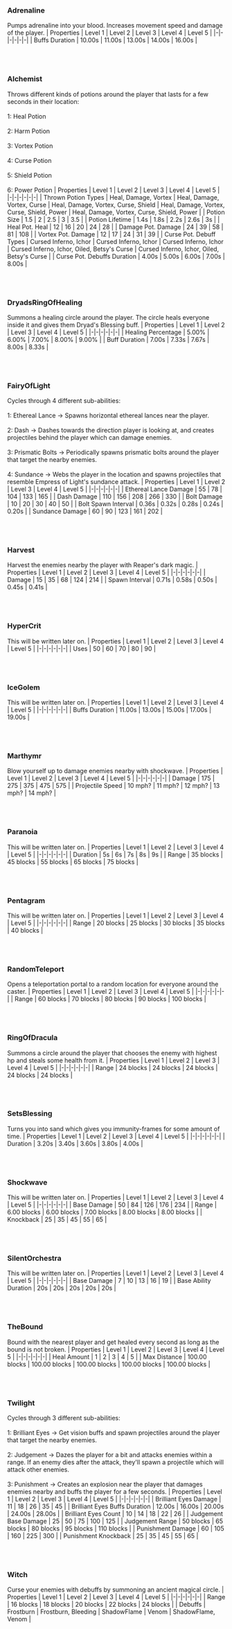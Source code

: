 ### Adrenaline
Pumps adrenaline into your blood. Increases movement speed and damage of the player.
| Properties | Level 1 | Level 2 | Level 3 | Level 4 | Level 5 |
|-|-|-|-|-|-|
| Buffs Duration | 10.00s | 11.00s | 13.00s | 14.00s | 16.00s |

<br></br>
### Alchemist
Throws different kinds of potions around the player that lasts for a few seconds in their location:<br></br>1: Heal Potion<br></br>2: Harm Potion<br></br>3: Vortex Potion<br></br>4: Curse Potion<br></br>5: Shield Potion<br></br>6: Power Potion
| Properties | Level 1 | Level 2 | Level 3 | Level 4 | Level 5 |
|-|-|-|-|-|-|
| Thrown Potion Types | Heal, Damage, Vortex | Heal, Damage, Vortex, Curse | Heal, Damage, Vortex, Curse, Shield | Heal, Damage, Vortex, Curse, Shield, Power | Heal, Damage, Vortex, Curse, Shield, Power |
| Potion Size | 1.5 | 2 | 2.5 | 3 | 3.5 |
| Potion Lifetime | 1.4s | 1.8s | 2.2s | 2.6s | 3s |
| Heal Pot. Heal | 12 | 16 | 20 | 24 | 28 |
| Damage Pot. Damage | 24 | 39 | 58 | 81 | 108 |
| Vortex Pot. Damage | 12 | 17 | 24 | 31 | 39 |
| Curse Pot. Debuff Types | Cursed Inferno, Ichor | Cursed Inferno, Ichor | Cursed Inferno, Ichor | Cursed Inferno, Ichor, Oiled, Betsy's Curse | Cursed Inferno, Ichor, Oiled, Betsy's Curse |
| Curse Pot. Debuffs Duration | 4.00s | 5.00s | 6.00s | 7.00s | 8.00s |

<br></br>
### DryadsRingOfHealing
Summons a healing circle around the player. The circle heals everyone inside it and gives them Dryad's Blessing buff.
| Properties | Level 1 | Level 2 | Level 3 | Level 4 | Level 5 |
|-|-|-|-|-|-|
| Healing Percentage | 5.00% | 6.00% | 7.00% | 8.00% | 9.00% |
| Buff Duration | 7.00s | 7.33s | 7.67s | 8.00s | 8.33s |

<br></br>
### FairyOfLight
Cycles through 4 different sub-abilities:<br></br>1: Ethereal Lance   -> Spawns horizontal ethereal lances near the player.<br></br>2: Dash             -> Dashes towards the direction player is looking at, and creates projectiles behind the player which can damage enemies.<br></br>3: Prismatic Bolts  -> Periodically spawns prismatic bolts around the player that target the nearby enemies.<br></br>4: Sundance         -> Webs the player in the location and spawns projectiles that resemble Empress of Light's sundance attack.
| Properties | Level 1 | Level 2 | Level 3 | Level 4 | Level 5 |
|-|-|-|-|-|-|
| Ethereal Lance Damage | 55 | 78 | 104 | 133 | 165 |
| Dash Damage | 110 | 156 | 208 | 266 | 330 |
| Bolt Damage | 10 | 20 | 30 | 40 | 50 |
| Bolt Spawn Interval | 0.36s | 0.32s | 0.28s | 0.24s | 0.20s |
| Sundance Damage | 60 | 90 | 123 | 161 | 202 |

<br></br>
### Harvest
Harvest the enemies nearby the player with Reaper's dark magic.
| Properties | Level 1 | Level 2 | Level 3 | Level 4 | Level 5 |
|-|-|-|-|-|-|
| Damage | 15 | 35 | 68 | 124 | 214 |
| Spawn Interval | 0.71s | 0.58s | 0.50s | 0.45s | 0.41s |

<br></br>
### HyperCrit
This will be written later on.
| Properties | Level 1 | Level 2 | Level 3 | Level 4 | Level 5 |
|-|-|-|-|-|-|
| Uses | 50 | 60 | 70 | 80 | 90 |

<br></br>
### IceGolem
This will be written later on.
| Properties | Level 1 | Level 2 | Level 3 | Level 4 | Level 5 |
|-|-|-|-|-|-|
| Buffs Duration | 11.00s | 13.00s | 15.00s | 17.00s | 19.00s |

<br></br>
### Marthymr
Blow yourself up to damage enemies nearby with shockwave.
| Properties | Level 1 | Level 2 | Level 3 | Level 4 | Level 5 |
|-|-|-|-|-|-|
| Damage | 175 | 275 | 375 | 475 | 575 |
| Projectile Speed | 10 mph? | 11 mph? | 12 mph? | 13 mph? | 14 mph? |

<br></br>
### Paranoia
This will be written later on.
| Properties | Level 1 | Level 2 | Level 3 | Level 4 | Level 5 |
|-|-|-|-|-|-|
| Duration | 5s | 6s | 7s | 8s | 9s |
| Range | 35 blocks | 45 blocks | 55 blocks | 65 blocks | 75 blocks |

<br></br>
### Pentagram
This will be written later on.
| Properties | Level 1 | Level 2 | Level 3 | Level 4 | Level 5 |
|-|-|-|-|-|-|
| Range | 20 blocks | 25 blocks | 30 blocks | 35 blocks | 40 blocks |

<br></br>
### RandomTeleport
Opens a teleportation portal to a random location for everyone around the caster.
| Properties | Level 1 | Level 2 | Level 3 | Level 4 | Level 5 |
|-|-|-|-|-|-|
| Range | 60 blocks | 70 blocks | 80 blocks | 90 blocks | 100 blocks |

<br></br>
### RingOfDracula
Summons a circle around the player that chooses the enemy with highest hp and steals some health from it.
| Properties | Level 1 | Level 2 | Level 3 | Level 4 | Level 5 |
|-|-|-|-|-|-|
| Range | 24 blocks | 24 blocks | 24 blocks | 24 blocks | 24 blocks |

<br></br>
### SetsBlessing
Turns you into sand which gives you immunity-frames for some amount of time.
| Properties | Level 1 | Level 2 | Level 3 | Level 4 | Level 5 |
|-|-|-|-|-|-|
| Duration | 3.20s | 3.40s | 3.60s | 3.80s | 4.00s |

<br></br>
### Shockwave
This will be written later on.
| Properties | Level 1 | Level 2 | Level 3 | Level 4 | Level 5 |
|-|-|-|-|-|-|
| Base Damage | 50 | 84 | 126 | 176 | 234 |
| Range | 6.00 blocks | 6.00 blocks | 7.00 blocks | 8.00 blocks | 8.00 blocks |
| Knockback | 25 | 35 | 45 | 55 | 65 |

<br></br>
### SilentOrchestra
This will be written later on.
| Properties | Level 1 | Level 2 | Level 3 | Level 4 | Level 5 |
|-|-|-|-|-|-|
| Base Damage | 7 | 10 | 13 | 16 | 19 |
| Base Ability Duration | 20s | 20s | 20s | 20s | 20s |

<br></br>
### TheBound
Bound with the nearest player and get healed every second as long as the bound is not broken.
| Properties | Level 1 | Level 2 | Level 3 | Level 4 | Level 5 |
|-|-|-|-|-|-|
| Heal Amount | 1 | 2 | 3 | 4 | 5 |
| Max Distance | 100.00 blocks | 100.00 blocks | 100.00 blocks | 100.00 blocks | 100.00 blocks |

<br></br>
### Twilight
Cycles through 3 different sub-abilities:<br></br>1: Brilliant Eyes   -> Get vision buffs and spawn projectiles around the player that target the nearby enemies.<br></br>2: Judgement        -> Dazes the player for a bit and attacks enemies within a range. If an enemy dies after the attack, they'll spawn a projectile which will attack other enemies.<br></br>3: Punishment       -> Creates an explosion near the player that damages enemies nearby and buffs the player for a few seconds.
| Properties | Level 1 | Level 2 | Level 3 | Level 4 | Level 5 |
|-|-|-|-|-|-|
| Brilliant Eyes Damage | 11 | 18 | 26 | 35 | 45 |
| Brilliant Eyes Buffs Duration | 12.00s | 16.00s | 20.00s | 24.00s | 28.00s |
| Brilliant Eyes Count | 10 | 14 | 18 | 22 | 26 |
| Judgement Base Damage | 25 | 50 | 75 | 100 | 125 |
| Judgement Range | 50 blocks | 65 blocks | 80 blocks | 95 blocks | 110 blocks |
| Punishment Damage | 60 | 105 | 160 | 225 | 300 |
| Punishment Knockback | 25 | 35 | 45 | 55 | 65 |

<br></br>
### Witch
Curse your enemies with debuffs by summoning an ancient magical circle.
| Properties | Level 1 | Level 2 | Level 3 | Level 4 | Level 5 |
|-|-|-|-|-|-|
| Range | 16 blocks | 18 blocks | 20 blocks | 22 blocks | 24 blocks |
| Debuffs | Frostburn | Frostburn, Bleeding | ShadowFlame | Venom | ShadowFlame, Venom |

<br></br>
